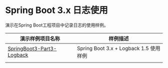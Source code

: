 # Spring Boot 3.x 日志使用
演示在Spring Boot工程项目中记录日志的使用样例。

| 演示样例项目名称                                             | 样例描述                               |
| ------------------------------------------------------------ | -------------------------------------- |
| [SpringBoot3-Part3-Logback](https://github.com/fanlychie/SpringBoot3-Samples/tree/master/SpringBoot3-Part3-Logging/SpringBoot3-Part3-Logback) | Spring Boot 3.x + Logback 1.5 使用样例 |
|                                                              |                                        |

